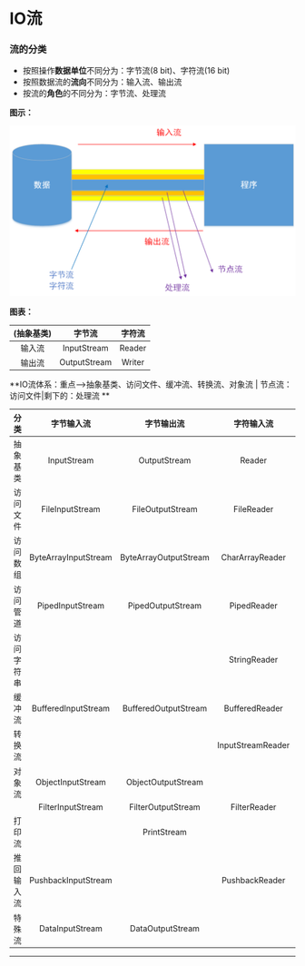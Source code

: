# IO流

### 流的分类

* 按照操作**数据单位**不同分为：字节流(8 bit)、字符流(16 bit)
* 按照数据流的**流向**不同分为：输入流、输出流
* 按流的**角色**的不同分为：字节流、处理流

**图示：**

<img src="../image/IO流.png" alt="String_3.png" style="zoom:80%;" />

**图表：**

| (抽象基类) |    字节流    | 字符流 |
| :--------: | :----------: | :----: |
|   输入流   | InputStream  | Reader |
|   输出流   | OutputStream | Writer |

**IO流体系：重点-->抽象基类、访问文件、缓冲流、转换流、对象流 | 节点流：访问文件|剩下的：处理流 ** 

|    分类    |      字节输入流      |      字节输出流       |    字符输入流     |     字符输出流     |
| :--------: | :------------------: | :-------------------: | :---------------: | :----------------: |
|  抽象基类  |     InputStream      |     OutputStream      |      Reader       |       Writer       |
|  访问文件  |   FileInputStream    |   FileOutputStream    |    FileReader     |     FileWriter     |
|  访问数组  | ByteArrayInputStream | ByteArrayOutputStream |  CharArrayReader  |  CharArrayReader   |
|  访问管道  |   PipedInputStream   |   PipedOutputStream   |    PipedReader    |    PipedReader     |
| 访问字符串 |                      |                       |   StringReader    |    StringWriter    |
|   缓冲流   | BufferedInputStream  | BufferedOutputStream  |  BufferedReader   |   BufferedWriter   |
|   转换流   |                      |                       | InputStreamReader | OutputStreamWriter |
|   对象流   |  ObjectInputStream   |  ObjectOutputStream   |                   |                    |
|            |  FilterInputStream   |  FilterOutputStream   |   FilterReader    |    FilterWriter    |
|   打印流   |                      |      PrintStream      |                   |    PrintWriter     |
| 推回输入流 | PushbackInputStream  |                       |  PushbackReader   |                    |
|   特殊流   |   DataInputStream    |   DataOutputStream    |                   |                    |

***

























